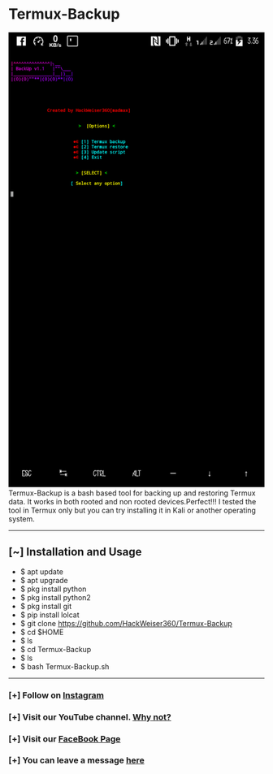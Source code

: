 # Termux-Backup
![Screenshot](Screenshot_20210326-153617.png)
Termux-Backup is a bash based tool for backing up and restoring Termux data. It works in both rooted and non rooted devices.Perfect!!! I tested the tool in Termux only but you can try installing it in Kali or another operating system.

***
## [~] Installation and Usage

* $ apt update 
* $ apt upgrade 
* $ pkg install python 
* $ pkg install python2 
* $ pkg install git 
* $ pip install lolcat
* $ git clone https://github.com/HackWeiser360/Termux-Backup
* $ cd $HOME
* $ ls
* $ cd Termux-Backup
* $ ls
* $ bash Termux-Backup.sh
***
### [+] Follow on [Instagram](https://www.instagram.com/madmax4708/)
### [+] Visit our YouTube channel. [Why not?](https://youtube.com/channel/UC02OkpTZkxRZCEzFjawf6mA)
### [+] Visit our [FaceBook Page](fb.me/HackWeiser360)
### [+] You can leave a message [here](m.me/HackWeiser360)

